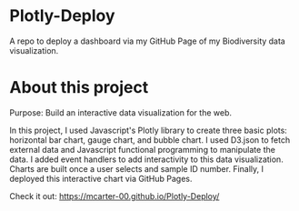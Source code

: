 # Plotly-Deploy
A repo to deploy a dashboard via my GitHub Page of my Biodiversity data visualization.

# About this project

Purpose: Build an interactive data visualization for the web.

In this project, I used Javascript's Plotly library to create three basic plots: horizontal bar chart, gauge chart, and bubble chart. I used D3.json to fetch external data and Javascript functional programming to manipulate the data. I added event handlers to add interactivity to this data visualization. Charts are built once a user selects and sample ID number. Finally, I deployed this interactive chart via GitHub Pages. 

Check it out: https://mcarter-00.github.io/Plotly-Deploy/
